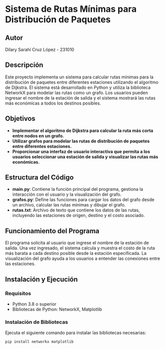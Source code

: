 # Sistema de Rutas Mínimas para Distribución de Paquetes

## Autor
Dilary Sarahí Cruz López - 231010

## Descripción
Este proyecto implementa un sistema para calcular rutas mínimas para la distribución de paquetes entre diferentes estaciones utilizando el algoritmo de Dijkstra. El sistema está desarrollado en Python y utiliza la biblioteca NetworkX para modelar las rutas como un grafo. Los usuarios pueden ingresar el nombre de la estación de salida y el sistema mostrará las rutas más económicas a todos los destinos posibles.

## Objetivos
- **Implementar el algoritmo de Dijkstra para calcular la ruta más corta entre nodos en un grafo.**
- **Utilizar grafos para modelar las rutas de distribución de paquetes entre diferentes estaciones.**
- **Proporcionar una interfaz de usuario interactiva que permita a los usuarios seleccionar una estación de salida y visualizar las rutas más económicas.**

## Estructura del Código
- **main.py**: Contiene la función principal del programa, gestiona la interacción con el usuario y la visualización del grafo.
- **grafos.py**: Define las funciones para cargar los datos del grafo desde un archivo, calcular las rutas mínimas y dibujar el grafo.
- **rutas.txt**: Archivo de texto que contiene los datos de las rutas, incluyendo las estaciones de origen, destino y el costo asociado.

## Funcionamiento del Programa
El programa solicita al usuario que ingrese el nombre de la estación de salida. Una vez ingresado, el sistema calcula y muestra el costo de la ruta más barata a cada destino posible desde la estación especificada. La visualización del grafo ayuda a los usuarios a entender las conexiones entre las estaciones.


## Instalación y Ejecución

### Requisitos
- Python 3.8 o superior
- Bibliotecas de Python: NetworkX, Matplotlib

### Instalación de Bibliotecas
Ejecuta el siguiente comando para instalar las bibliotecas necesarias:
```bash
pip install networkx matplotlib


